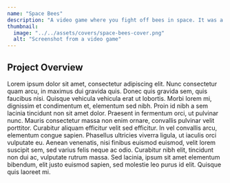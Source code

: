 ```yaml
---
name: "Space Bees"
description: "A video game where you fight off bees in space. It was a ton of fun learning how to build a game from scratch using Unity and Blender."
thumbnail:
  image: "../../assets/covers/space-bees-cover.png"
  alt: "Screenshot from a video game"
---
```


## Project Overview

Lorem ipsum dolor sit amet, consectetur adipiscing elit. Nunc consectetur quam arcu, in maximus dui gravida quis. Donec quis gravida sem, quis faucibus nisi. Quisque vehicula vehicula erat ut lobortis. Morbi lorem mi, dignissim et condimentum et, elementum sed nibh. Proin id nibh a sem lacinia tincidunt non sit amet dolor. Praesent in fermentum orci, ut pulvinar nunc. Mauris consectetur massa non enim ornare, convallis pulvinar velit porttitor. Curabitur aliquam efficitur velit sed efficitur. In vel convallis arcu, elementum congue sapien. Phasellus ultricies viverra ligula, ut iaculis orci vulputate eu. Aenean venenatis, nisi finibus euismod euismod, velit lorem suscipit sem, sed varius felis neque ac odio. Curabitur nibh elit, tincidunt non dui ac, vulputate rutrum massa. Sed lacinia, ipsum sit amet elementum bibendum, elit justo euismod sapien, sed molestie leo purus id elit. Quisque quis laoreet mi.
